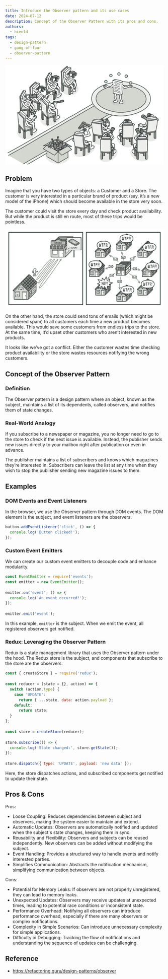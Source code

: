 ```yaml
---
title: Introduce the Observer pattern and its use cases
date: 2024-07-12
description: Concept of the Observer Pattern with its pros and cons.
authors:
  - hienld
tags:
  - design-pattern
  - gang-of-four
  - observer-pattern
---
```


![](assets/observer-pattern.webp)


## Problem
Imagine that you have two types of objects: a Customer and a Store. The customer is very interested in a particular brand of product (say, it’s a new model of the iPhone) which should become available in the store very soon.

The customer could visit the store every day and check product availability. But while the product is still en route, most of these trips would be pointless.

![](assets/observer-pattern-problem.webp)

On the other hand, the store could send tons of emails (which might be considered spam) to all customers each time a new product becomes available. This would save some customers from endless trips to the store. At the same time, it’d upset other customers who aren’t interested in new products.

It looks like we’ve got a conflict. Either the customer wastes time checking product availability or the store wastes resources notifying the wrong customers.

## Concept of the Observer Pattern
### Definition
The Observer pattern is a design pattern where an object, known as the subject, maintains a list of its dependents, called observers, and notifies them of state changes.

### Real-World Analogy
If you subscribe to a newspaper or magazine, you no longer need to go to the store to check if the next issue is available. Instead, the publisher sends new issues directly to your mailbox right after publication or even in advance.

The publisher maintains a list of subscribers and knows which magazines they’re interested in. Subscribers can leave the list at any time when they wish to stop the publisher sending new magazine issues to them.

## Examples
### DOM Events and Event Listeners
In the browser, we use the Observer pattern through DOM events. The DOM element is the subject, and event listeners are the observers.


```js
button.addEventListener('click', () => {
  console.log('Button clicked!');
});
```

### Custom Event Emitters
We can create our custom event emitters to decouple code and enhance modularity.

```js
const EventEmitter = require('events');
const emitter = new EventEmitter();
       
emitter.on('event', () => {
  console.log('An event occurred!');
});

emitter.emit('event');
```

In this example, `emitter` is the subject. When we emit the event, all registered observers get notified.

### Redux: Leveraging the Observer Pattern
Redux is a state management library that uses the Observer pattern under the hood.
The Redux store is the subject, and components that subscribe to the store are the observers.


```js
const { createStore } = require('redux');
       
const reducer = (state = {}, action) => {
  switch (action.type) {
    case 'UPDATE':
      return { ...state, data: action.payload };
    default:
      return state;
  }
};

const store = createStore(reducer);

store.subscribe(() => {
  console.log('State changed:', store.getState());
});

store.dispatch({ type: 'UPDATE', payload: 'new data' });
```

Here, the store dispatches actions, and subscribed components get notified to update their state.

## Pros & Cons
Pros:

- Loose Coupling: Reduces dependencies between subject and observers, making the system easier to maintain and extend.
- Automatic Updates: Observers are automatically notified and updated when the subject's state changes, keeping them in sync.
- Reusability and Flexibility: Observers and subjects can be reused independently. New observers can be added without modifying the subject.
- Event Handling: Provides a structured way to handle events and notify interested parties.
- Simplifies Communication: Abstracts the notification mechanism, simplifying communication between objects.

Cons:

- Potential for Memory Leaks: If observers are not properly unregistered, they can lead to memory leaks.
- Unexpected Updates: Observers may receive updates at unexpected times, leading to potential race conditions or inconsistent state.
- Performance Overhead: Notifying all observers can introduce performance overhead, especially if there are many observers or complex notifications.
- Complexity in Simple Scenarios: Can introduce unnecessary complexity for simple applications.
- Difficulty in Debugging: Tracking the flow of notifications and understanding the sequence of updates can be challenging.

## Reference
- https://refactoring.guru/design-patterns/observer

